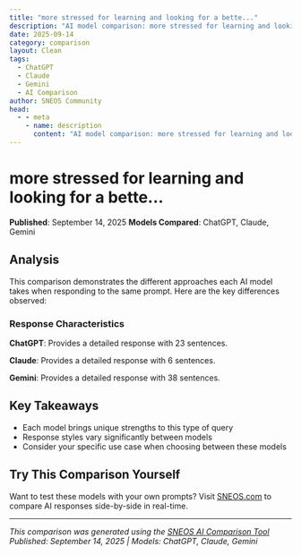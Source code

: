 ```yaml
---
title: "more stressed for learning and looking for a bette..."
description: "AI model comparison: more stressed for learning and looking for a better job, is this true: Most people who quit their lo..."
date: 2025-09-14
category: comparison
layout: Clean
tags:
  - ChatGPT
  - Claude
  - Gemini
  - AI Comparison
author: SNEOS Community
head:
  - - meta
    - name: description
      content: "AI model comparison: more stressed for learning and looking for a better job, is this true: Most people who quit their low paying stressful j..."
---
```


# more stressed for learning and looking for a bette...

**Published**: September 14, 2025
**Models Compared**: ChatGPT, Claude, Gemini

<ChatComparison
  title="more stressed for learning and looking for a bette..."
  prompt="more stressed for learning and looking for a better job, is this true: Most people who quit their low paying stressful job and take a break to study full time for a few months to crack a better job ends up being more stressed."
  :responses='{
    "ChatGPT": "The experience of quitting a low-paying, stressful job to study full-time in hopes of securing a better job can vary significantly from person to person. However, there are some common patterns and factors to consider:\n\n1. Increased Stress from Financial Pressure:  \nWhen people quit their jobs, especially without significant savings or alternative income sources, financial stress often increases. The pressure to find a new job quickly to restore income can create anxiety.\n\n2. Uncertainty and Fear of Failure:  \nLeaving a job to pursue further education or upskilling involves uncertainty. The fear of not succeeding in exams, courses, or not securing a better job afterward can contribute to elevated stress levels.\n\n3. Social and Psychological Impact:  \nWork often provides routine, social interaction, and a sense of purpose. Losing that structure can sometimes lead to feelings of isolation or lack of direction, which might increase stress.\n\n4. Personal Circumstances and Support Systems:  \nThose with strong support networks, financial stability, and clear goals may experience manageable stress or even relief by leaving a toxic environment. Conversely, those without such support may find the transition more challenging.\n\n5. Positive Outcomes Possible:  \nMany people do successfully transition to better jobs after a focused period of study, which can reduce long-term stress by improving job satisfaction and income levels.\n\n**In summary:**  \nIt is not universally true that most people become more stressed, but it is common for stress levels to initially increase due to financial and psychological pressures. Whether stress decreases or increases in the long run depends on individual circumstances, preparation, support systems, and the effectiveness of the study period.\n\n**Recommendations if considering this path:**  \n- Plan financially to cover living expenses during study.  \n- Set realistic goals and milestones.  \n- Maintain a routine and social connections.  \n- Seek support from mentors, counselors, or peer groups.  \n- Consider part-time work or freelance opportunities to alleviate financial pressure.\n\nIf you are feeling stressed about learning and finding a better job, it\u0027s important to address the root causes of your stress and seek strategies that can help manage it during your transition.",
    "Claude": "This can be true for many people, but it depends heavily on individual circumstances and how the transition is managed. Here\u0027s why the stress often increases:\n\n**Why stress might increase:**\n- **Financial pressure** - Loss of income creates immediate anxiety about bills, rent, savings depletion\n- **Uncertainty** - No guarantee the studying will lead to a better job\n- **Time pressure** - Racing against dwindling savings creates urgency\n- **Identity shift** - Going from employed to unemployed can affect self-worth\n- **Isolation** - Studying alone vs. workplace social interaction\n- **High stakes** - Feeling like this is your \u0022one shot\u0022 amplifies pressure\n\n**However, stress might decrease if:**\n- You have adequate savings (6\u002B months expenses)\n- Strong support system\n- Clear, realistic study plan\n- Previous experience with the field you\u0027re targeting\n- Good stress management skills\n- Part-time income or freelance work\n\n**Better alternatives often include:**\n- Studying while still employed (evenings/weekends)\n- Transitioning to part-time work\n- Taking unpaid leave if possible\n- Building skills gradually over longer periods\n\nThe key is having a solid financial cushion and realistic timeline. Without these, the immediate stress of survival often outweighs the future benefits of studying, making it harder to focus and learn effectively.\n\nWhat\u0027s your specific situation? That would help determine if this path makes sense for you.",
    "Gemini": "That\u0027s a very plausible scenario, and here\u0027s why it\u0027s often true:\n\n**Yes, it\u0027s often true that people who quit a low-paying, stressful job to study full-time for a better one can end up *more* stressed.** Here\u0027s a breakdown of the reasons:\n\n**1. Financial Pressure \u0026 Uncertainty:**\n\n*   **Loss of Income:** The most immediate and significant stressor is the sudden loss of a regular paycheck, even if it\u0027s a low one.  Living expenses don\u0027t magically disappear.\n*   **Savings Depletion:**  They are now living off savings that may be limited, causing worry about how long they can sustain themselves.  This creates a sense of urgency and fear of running out of money.\n*   **Opportunity Cost:** The time spent studying is time *not* spent earning, compounding the financial strain.\n*   **Debt:** Some might take on debt (loans, credit cards) to cover living expenses, adding another layer of stress.\n\n**2. Increased Pressure to Perform:**\n\n*   **High Expectations:**  Having made a significant sacrifice (quitting their job), they now have enormous expectations riding on their success.  The pressure to ace exams, learn quickly, and land a high-paying job becomes intense.\n*   **Fear of Failure:** The possibility of failing to achieve their goal (getting a better job) becomes terrifying.  This fear can paralyze them and hinder their learning. They may feel that quitting the old job was a mistake if they don\u0027t succeed.\n*   **Competition:** They are now competing with other highly motivated and skilled individuals for those desirable jobs.\n\n**3. Social Isolation \u0026 Lack of Routine:**\n\n*   **Loss of Social Connection:**  Leaving a job means losing daily interactions with colleagues. This can lead to feelings of isolation and loneliness.\n*   **Disrupted Routine:** The daily structure and routine of a job provides a sense of stability.  Suddenly having unstructured time can be disorienting and stressful, especially if they struggle with self-discipline and time management.\n*   **Social Pressure:** Family and friends may be supportive, but they might also ask about progress and job prospects, adding indirect pressure.\n\n**4. The Nature of Intense Study:**\n\n*   **Cognitive Overload:**  Full-time studying is mentally demanding.  Constantly absorbing new information and practicing skills can lead to cognitive fatigue, burnout, and decreased learning effectiveness.\n*   **Imposter Syndrome:**  They may start to doubt their abilities, especially if they struggle with the material.  They may feel like they\u0027re not smart enough or prepared enough to succeed.\n*   **Uncertainty about the Future Job:** Even when doing well in studies, they may worry about whether the job they are aiming for is truly the right fit, whether they will enjoy it, and whether they will be successful.\n\n**5. Health and Well-being:**\n\n*   **Poor Diet and Sleep:**  Stress can lead to poor eating habits and sleep disturbances, further impacting their health and ability to study effectively.\n*   **Reduced Exercise:**  The focus on studying might lead to neglecting physical activity, which is a vital stress reliever.\n\n**However, it\u0027s not always the case.**  It depends on several factors:\n\n*   **Financial Buffer:**  Someone with significant savings or a strong support network is less likely to experience the extreme financial stress.\n*   **Personality and Coping Mechanisms:**  Individuals with good stress management skills, strong self-discipline, and a positive mindset are better equipped to handle the pressure.\n*   **Realistic Expectations:**  Those who have realistic expectations about the job market and are flexible in their approach are less likely to be disappointed.\n*   **Structured Study Plan:**  A well-organized study plan with clear goals and milestones can provide a sense of control and reduce anxiety.\n*   **Support System:**  Having a supportive network of family, friends, or mentors can provide emotional support and encouragement.\n\n**In conclusion:**  While the idea of leaving a stressful job to study full-time for a better one sounds appealing, it\u0027s crucial to carefully consider the potential stressors involved.  Proper planning, realistic expectations, a strong support system, and effective stress management techniques are essential to minimize the negative impact on mental health and well-being.\n"
  }'
  published-date="21:03"
/>

## Analysis

This comparison demonstrates the different approaches each AI model takes when responding to the same prompt. Here are the key differences observed:

### Response Characteristics

**ChatGPT**: Provides a detailed response with 23 sentences. 

**Claude**: Provides a detailed response with 6 sentences. 

**Gemini**: Provides a detailed response with 38 sentences. 

## Key Takeaways

- Each model brings unique strengths to this type of query
- Response styles vary significantly between models
- Consider your specific use case when choosing between these models

## Try This Comparison Yourself

Want to test these models with your own prompts? Visit [SNEOS.com](https://sneos.com) to compare AI responses side-by-side in real-time.

---

*This comparison was generated using the [SNEOS AI Comparison Tool](https://sneos.com)*
*Published: September 14, 2025 | Models: ChatGPT, Claude, Gemini*
